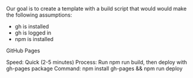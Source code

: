 
Our goal is to create a template with a build script that would would make the following assumptions:
- gh is installed
- gh is logged in
- npm is installed


GitHub Pages

Speed: Quick (2-5 minutes)
Process: Run npm run build, then deploy with gh-pages package
Command: npm install gh-pages && npm run deploy